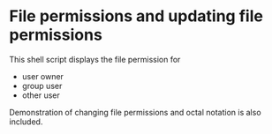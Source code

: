 # File permissions and updating file permissions

This shell script displays the file permission for

- user owner
- group user
- other user

Demonstration of changing file permissions and octal notation is also included.
